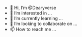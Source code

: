 - 👋 Hi, I’m @Dearyverse
- 👀 I’m interested in ...
- 🌱 I’m currently learning ...
- 💞️ I’m looking to collaborate on ...
- 📫 How to reach me ...

<!---
Dearyverse/Dearyverse is a ✨ special ✨ repository because its `README.md` (this file) appears on your GitHub profile.
You can click the Preview link to take a look at your changes.
--->
